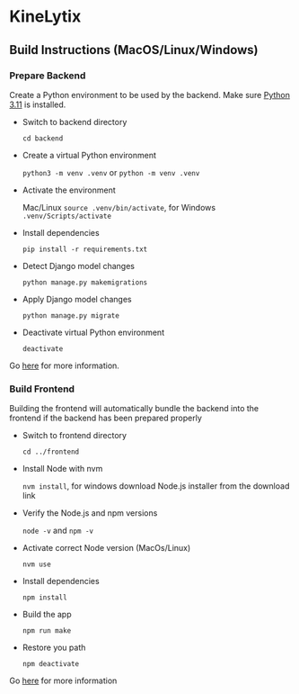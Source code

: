 # KineLytix

## Build Instructions (MacOS/Linux/Windows)

### Prepare Backend

Create a Python environment to be used by the backend. Make sure [Python 3.11](https://www.python.org/downloads/) is installed.

- Switch to backend directory

    ```cd backend```

- Create a virtual Python environment

    ```python3 -m venv .venv``` or ```python -m venv .venv```

- Activate the environment

    Mac/Linux ```source .venv/bin/activate```, for Windows ```.venv/Scripts/activate```

- Install dependencies

    ```pip install -r requirements.txt```

- Detect Django model changes

    ```python manage.py makemigrations```

- Apply Django model changes

    ```python manage.py migrate```

- Deactivate virtual Python environment

    ```deactivate```

Go [here](https://packaging.python.org/en/latest/guides/installing-using-pip-and-virtual-environments/) for more information.

### Build Frontend

Building the frontend will automatically bundle the backend into the frontend if the backend has been prepared properly

- Switch to frontend directory

    ```cd ../frontend```

- Install Node with nvm

    ```nvm install```, for windows download Node.js installer from the download link

- Verify the Node.js and npm versions

    ```node -v``` and ```npm -v```

- Activate correct Node version (MacOs/Linux)

    ```nvm use```

- Install dependencies

    ```npm install```

- Build the app

    ```npm run make```

- Restore you path

    ```npm deactivate```

Go [here](https://nodejs.org/en/download/) for more information